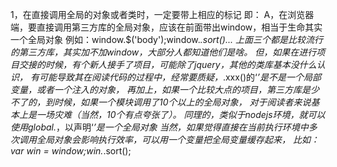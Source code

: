 1，在直接调用全局的对象或者类时，一定要带上相应的标记
即：
 A，在浏览器端，要直接调用第三方库的全局对象，应该在前面带出window，相当于生命其实一个全局对象
    例如：window.$('body');window._.sort()...
    上面三个都是比较流行的第三方库，其实加不加window，大部分人都知道他们是啥。
    但，如果在进行项目交接的时候，有个新人接手了项目，可能除了jquery，其他的类库基本没什么认识，
    有可能导致其在阅读代码的过程中，经常要质疑，_.xxx()的‘_’是不是一个局部变量，或者一个注入的对象，
    再加上，如果一个比较大点的项目，第三方库是少不了的，到时候，如果一个模块调用了10个以上的全局对象，
    对于阅读者来说基本上是一场灾难（当然，10个有点夸张了）。
    同理的，类似于nodejs环境，就可以使用global._，以声明‘_’是一个全局对象
    当然，如果觉得直接在当前执行环境中多次调用全局对象会影响执行效率，可以用一个变量把全局变量缓存起来，
    比如：var win = window;win._.sort();   